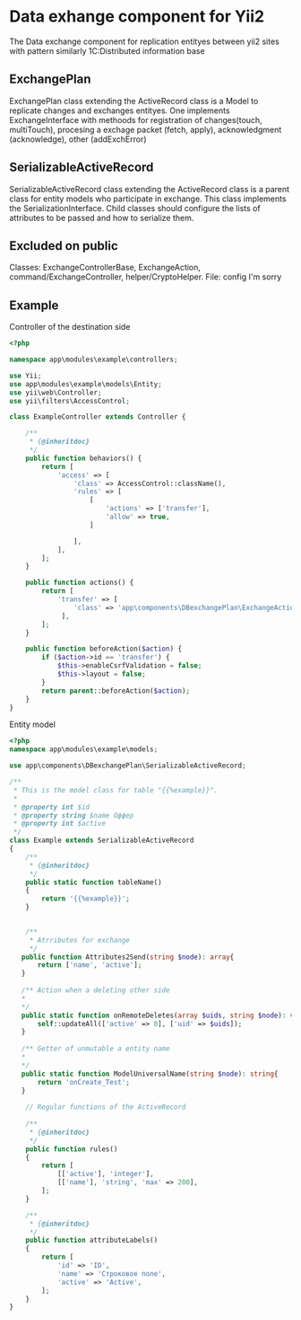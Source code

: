 # Data exhange component for Yii2

The Data exchange component for replication entityes between yii2 sites with pattern similarly 1C:Distributed information base

ExchangePlan
------------

ExchangePlan class extending the ActiveRecord class is a Model to replicate changes and exchanges entityes. One implements ExchangeInterface with methoods for
registration of changes(touch, multiTouch), procesing a exchage packet (fetch, apply), acknowledgment (acknowledge), other (addExchError)

SerializableActiveRecord
------------------------

SerializableActiveRecord class extending the ActiveRecord class is a parent class for entity models who participate in exchange. This class implements the SerializationInterface. Child classes should configure the lists of attributes to be passed and how to serialize them.

Excluded on public
------------------
Classes: ExchangeControllerBase, ExchangeAction, command/ExchangeController, helper/CryptoHelper. File: config
I'm sorry


Example
-------
Controller of the destination side

```PHP
<?php

namespace app\modules\example\controllers;

use Yii;
use app\modules\example\models\Entity;
use yii\web\Controller;
use yii\filters\AccessControl;

class ExampleController extends Controller {

    /**
     * {@inheritdoc}
     */
    public function behaviors() {
        return [
            'access' => [
                'class' => AccessControl::className(),
                'rules' => [
                    [
                        'actions' => ['transfer'],
                        'allow' => true,
                    ]

                ],
            ],
        ];
    }

    public function actions() {
        return [
            'transfer' => [
                'class' => 'app\components\DBexchangePlan\ExchangeAction', // or other path where u replace the ExchangeAction
             ],
        ];
    }

    public function beforeAction($action) {
        if ($action->id == 'transfer') {
            $this->enableCsrfValidation = false;
            $this->layout = false;           
        }
        return parent::beforeAction($action);
    }
}
```

Entity model

```PHP
<?php
namespace app\modules\example\models;

use app\components\DBexchangePlan\SerializableActiveRecord;

/**
 * This is the model class for table "{{%example}}".
 *
 * @property int $id
 * @property string $name Оффер
 * @property int $active
 */
class Example extends SerializableActiveRecord
{
    /**
     * {@inheritdoc}
     */
    public static function tableName()
    {
        return '{{%example}}';
    }

           
    /**
     * Atrributes for exchange
     */
   public function Attributes2Send(string $node): array{
       return ['name', 'active'];
   }
   
   /** Action when a deleting other side 
   *
   */
   public static function onRemoteDeletes(array $uids, string $node): void{
       self::updateAll(['active' => 0], ['uid' => $uids]);
   }
   
   /** Getter of unmutable a entity name
   *
   */
   public static function ModelUniversalName(string $node): string{
       return 'onCreate_Test';
   }
    
    // Regular functions of the ActiveRecord
    
    /**
     * {@inheritdoc}
     */
    public function rules()
    {
        return [
            [['active'], 'integer'],
            [['name'], 'string', 'max' => 200],
        ];
    }

    /**
     * {@inheritdoc}
     */
    public function attributeLabels()
    {
        return [
            'id' => 'ID',
            'name' => 'Строковое поле',
            'active' => 'Active',
        ];
    }
}
```
